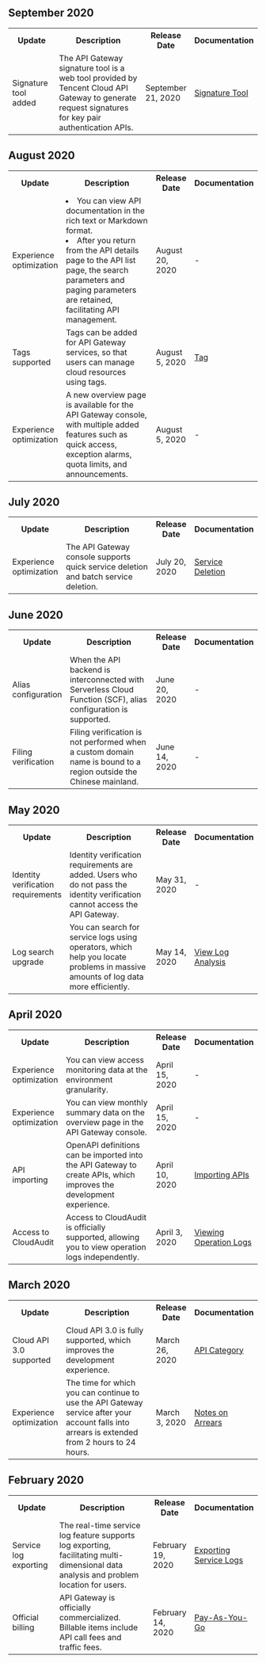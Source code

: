 ## September 2020
<table><tr>
<th width="20%">Update</th>
<th width="45%">Description</th>
<th width="15%">Release Date</th>
<th width="20%">Documentation</th>
</tr><tr>
<td>Signature tool added</td>
<td>The API Gateway signature tool is a web tool provided by Tencent Cloud API Gateway to generate request signatures for key pair authentication APIs.</td>
<td>September 21, 2020</td>
<td><a href="https://intl.cloud.tencent.com/document/product/628/38376">Signature Tool</a></td>
</tr></table>

## August 2020
<table><tr>
<th width="20%">Update</th>
<th width="45%">Description</th>
<th width="15%">Release Date</th>
<th width="20%">Documentation</th>
</tr><tr>
<td>Experience optimization</td>
<td><li>You can view API documentation in the rich text or Markdown format.</li><li>After you return from the API details page to the API list page, the search parameters and paging parameters are retained, facilitating API management.</li></td>
<td>August 20, 2020</td>
<td>-</td>
</tr><tr>
<td>Tags supported</td>
<td>Tags can be added for API Gateway services, so that users can manage cloud resources using tags.</td>
<td>August 5, 2020</td>
<td><a href="https://intl.cloud.tencent.com/document/product/651">Tag</a></td>
</tr><tr>
<td>Experience optimization</td>
<td>A new overview page is available for the API Gateway console, with multiple added features such as quick access, exception alarms, quota limits, and announcements.</td>
<td>August 5, 2020</td>
<td>-</td>
</tr></table>

## July 2020
<table><tr>
<th width="20%">Update</th>
<th width="45%">Description</th>
<th width="15%">Release Date</th>
<th width="20%">Documentation</th>
</tr><tr>
<td>Experience optimization</td>
<td>The API Gateway console supports quick service deletion and batch service deletion.</td>
<td>July 20, 2020</td>
<td><a href="https://intl.cloud.tencent.com/document/product/628/11790">Service Deletion</a></td>
</tr></table>

## June 2020
<table><tr>
<th width="20%">Update</th>
<th width="45%">Description</th>
<th width="15%">Release Date</th>
<th width="20%">Documentation</th>
</tr><tr>
<td>Alias configuration</td>
<td>When the API backend is interconnected with Serverless Cloud Function (SCF), alias configuration is supported.</td>
<td>June 20, 2020</td>
<td>-</td>
</tr><tr>
<td>Filing verification</td>
<td>Filing verification is not performed when a custom domain name is bound to a region outside the Chinese mainland.</td>
<td>June 14, 2020</td>
<td>-</td>
</tr></table>

## May 2020
<table><tr>
<th width="20%">Update</th>
<th width="45%">Description</th>
<th width="15%">Release Date</th>
<th width="20%">Documentation</th>
</tr><tr>
<td>Identity verification requirements</td>
<td>Identity verification requirements are added. Users who do not pass the identity verification cannot access the API Gateway.</td>
<td>May 31, 2020</td>
<td>-</td>
</tr><tr>
<td>Log search upgrade</td>
<td>You can search for service logs using operators, which help you locate problems in massive amounts of log data more efficiently.</td>
<td>May 14, 2020</td>
<td><a href="https://intl.cloud.tencent.com/document/product/628/34636">View Log Analysis</a></td>
</tr></table>

## April 2020
<table><tr>
<th width="20%">Update</th>
<th width="45%">Description</th>
<th width="15%">Release Date</th>
<th width="20%">Documentation</th>
</tr><tr>
<td>Experience optimization</td>
<td>You can view access monitoring data at the environment granularity.</td>
<td>April 15, 2020</td>
<td>-</td>
</tr><tr>
<td>Experience optimization</td>
<td>You can view monthly summary data on the overview page in the API Gateway console.</td>
<td>April 15, 2020</td>
<td>-</td>
</tr><tr>
<td>API importing</td>
<td>OpenAPI definitions can be imported into the API Gateway to create APIs, which improves the development experience.</td>
<td>April 10, 2020</td>
<td><a href="https://intl.cloud.tencent.com/document/product/628/37875">Importing APIs</a></td>
</tr><tr>
<td>Access to CloudAudit</td>
<td>Access to CloudAudit is officially supported, allowing you to view operation logs independently.</td>
<td>April 3, 2020</td>
<td><a href="https://intl.cloud.tencent.com/document/product/628/35597">Viewing Operation Logs</a></td>
</tr></table>

## March 2020
<table><tr>
<th width="20%">Update</th>
<th width="45%">Description</th>
<th width="15%">Release Date</th>
<th width="20%">Documentation</th>
</tr><tr>
<td>Cloud API 3.0 supported</td>
<td>Cloud API 3.0 is fully supported, which improves the development experience.</td>
<td>March 26, 2020</td>
<td><a href="https://intl.cloud.tencent.com/document/product/628/36595">API Category</a></td>
</tr><tr>
<td>Experience optimization</td>
<td>The time for which you can continue to use the API Gateway service after your account falls into arrears is extended from 2 hours to 24 hours.</td>
<td>March 3, 2020</td>
<td><a href="https://intl.cloud.tencent.com/document/product/628/11934">Notes on Arrears</a></td>
</tr></table>

## February 2020
<table><tr>
<th width="20%">Update</th>
<th width="45%">Description</th>
<th width="15%">Release Date</th>
<th width="20%">Documentation</th>
</tr><tr>
<td>Service log exporting</td>
<td>The real-time service log feature supports log exporting, facilitating multi-dimensional data analysis and problem location for users.</td>
<td>February 19, 2020</td>
<td><a href="https://intl.cloud.tencent.com/document/product/628/37876">Exporting Service Logs</a></td>
</tr><tr>
<td>Official billing</td>
<td>API Gateway is officially commercialized. Billable items include API call fees and traffic fees.</td>
<td>February 14, 2020</td>
<td><a href="https://intl.cloud.tencent.com/document/product/628/11771">Pay-As-You-Go</a></td>
</tr></table>
